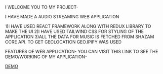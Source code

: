 I WELCOME YOU TO MY PROJECT-

I HAVE MADE A AUDIO STREAMING WEB APPLICATION

1)I HAVE USED REACT FRAMEWORK ALONG WITH REDUX LIBRARY TO MAKE THE UI
2)I HAVE USED TAILWIND CSS FOR STYLING OF THE APPLICATION
3)ALL THE DATA FOR MUSIC IS FETCHED FROM SHAZAM CORE API. TO GET GEOLOCATION GEO.IPIFY WAS USED

FEATURES OF WEB APPLICATION-
YOU CAN VISIT THIS LINK TO SEE THE DEMO/WORKING OF MY APPLICATION-

<a href="https://youtu.be/DYnEeU3wUx0" target="_blank">DEMO</a>
